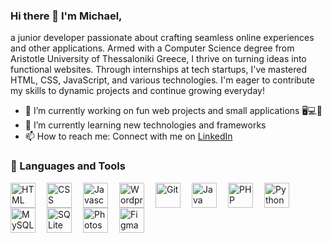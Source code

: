 ### Hi there 👋 I'm Michael,
a junior developer passionate about crafting seamless online experiences and other applications. Armed with a Computer Science degree from Aristotle University of Thessaloniki Greece, I thrive on turning ideas into functional websites. 
Through internships at tech startups, I've mastered HTML, CSS, JavaScript, and various technologies. I'm eager to contribute my skills to dynamic projects and continue growing everyday!
<!--
**chatzakis/chatzakis** is a ✨ _special_ ✨ repository because its `README.md` (this file) appears on your GitHub profile. -->

- 🔭 I’m currently working on fun web projects and small applications 🖥💻📱
- 🌱 I’m currently learning new technologies and frameworks
- 📫 How to reach me: Connect with me on [LinkedIn](https://www.linkedin.com/in/michail-chatzakis-871284260/)

### 🧰 Languages and Tools
<img align="left" alt="HTML" width="40px" style="padding-right:15px;" src="https://cdn.jsdelivr.net/gh/devicons/devicon@latest/icons/html5/html5-original-wordmark.svg"/>
<img align="left" alt="CSS" width="40px" style="padding-right: 15px;" src="https://cdn.jsdelivr.net/gh/devicons/devicon@latest/icons/css3/css3-original-wordmark.svg" />
<img align="left" alt="Javascript" width="40px" style="padding-right: 15px;" src="https://cdn.jsdelivr.net/gh/devicons/devicon@latest/icons/javascript/javascript-original.svg" />
<img align="left" alt="Wordpress" width="40px" style="padding-right: 15px;" src="https://cdn.jsdelivr.net/gh/devicons/devicon@latest/icons/wordpress/wordpress-original.svg" />
<img align="left" alt="Git" width="40px" style="padding-right: 15px;" src="https://cdn.jsdelivr.net/gh/devicons/devicon@latest/icons/git/git-original.svg" />
<img align="left" alt="Java" width="40px" style="padding-right: 15px;" src="https://cdn.jsdelivr.net/gh/devicons/devicon@latest/icons/java/java-original-wordmark.svg" />
<img align="left" alt="PHP" width="40px" style="padding-right: 15px;" src="https://cdn.jsdelivr.net/gh/devicons/devicon@latest/icons/php/php-original.svg" />
<img align="left" alt="Python" width="40px" style="padding-right: 15px;" src="https://cdn.jsdelivr.net/gh/devicons/devicon@latest/icons/python/python-original-wordmark.svg" />
<img align="left" alt="MySQL" width="40px" style="padding-right: 15px;" src="https://cdn.jsdelivr.net/gh/devicons/devicon@latest/icons/mysql/mysql-original-wordmark.svg" />
<img align="left" alt="SQLite" width="40px" style="padding-right: 15px;" src="https://cdn.jsdelivr.net/gh/devicons/devicon@latest/icons/sqlite/sqlite-original-wordmark.svg" />
<img align="left" alt="Photoshop" width="40px" style="padding-right: 15px;" src="https://cdn.jsdelivr.net/gh/devicons/devicon@latest/icons/photoshop/photoshop-original.svg"/>
<img align="left" alt="Figma" width="40px" style="padding-right: 15px;" src="https://cdn.jsdelivr.net/gh/devicons/devicon@latest/icons/figma/figma-original.svg" />
<br>
          
          
          
          
          
              
          
